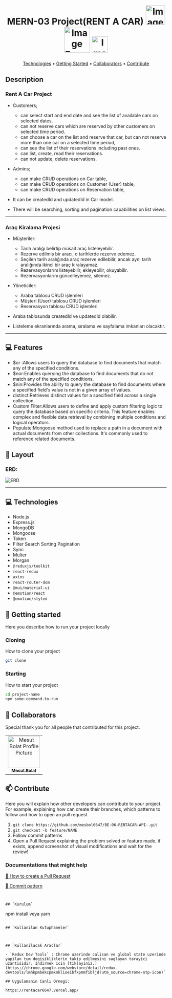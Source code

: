 <h1 align="center" style="font-weight: bold;">MERN-03 Project(RENT A CAR)     
    <img src="https://github.com/mesbol6647/BE-04--Pizza-Api-/blob/main/mongo.png" alt="Image Example" width="60px">
    <img src="https://github.com/mesbol6647/BE-04--Pizza-Api-/blob/main/node-express.png" alt="Image Example" width="80px">
    <img src="https://github.com/mesbol6647/JS-01-Todos-/blob/main/images/8621-javascript.png" alt="Image Example" width="50px">
 </h1>

<p align="center">
 <a href="#tech">Technologies</a> • 
 <a href="#started">Getting Started</a> • 
  <a href="#colab">Collaborators</a> •
 <a href="#contribute">Contribute</a>
</p>

<p align="center">
    <h2 id="description">Description</h2>


### Rent A Car Project 

- Customers;
  - can select start and end date and see the list of available cars on selected dates.
  - can not reserve cars which are reserved by other customers on selected time period.
  - can choose a car on the list and reserve that car, but can not reserve more than one car on a selected time period,
  - can see the list of their reservations including past ones.
  - can list, create, read their reservations.
  - can not update, delete reservations.

- Admins;
  - can make CRUD operations on Car table,
  - can make CRUD operations on Customer (User) table,
  - can make CRUD operations on Reservation table,

- It can be createdId and updatedId in Car model.
- There will be searching, sorting and pagination capabilities on list views.


---

###  Araç Kiralama Projesi

* Müşteriler:
  * Tarih aralığı belirtip müsait araç listeleyebilir.
  * Rezerve edilmiş bir aracı, o tarihlerde rezerve edemez.
  * Seçilen tarih aralığında araç rezerve edilebilir, ancak aynı tarih aralığında ikinci bir araç kiralayamaz.
  * Rezervasyonlarını listeyebilir, ekleyebilir, okuyabilir.
  * Rezervasyonlarını güncelleyemez, silemez.
* Yöneticiler:
  * Araba tablosu CRUD işlemleri
  * Müşteri (User) tablosu CRUD işlemleri
  * Reservasyon tablosu CRUD işlemleri

* Araba tablosunda createdId ve updatedId olabilir.
* Listeleme ekranlarında arama, sıralama ve sayfalama imkanları olacaktır.

---


<h2 id="technologies">💻 Features </h2>

- $or :Allows users to query the database to find documents that match any of the specified conditions.
- $nor:Enables querying the database to find documents that do not match any of the specified conditions.
- $nin:Provides the ability to query the database to find documents where a specified field's value is not in a given array of values.
- distinct:Retrieves distinct values for a specified field across a single collection.
- Custom Filter:Allows users to define and apply custom filtering logic to query the database based on specific criteria. This feature enables complex and flexible data retrieval by combining multiple conditions and logical operators.
- Populate:Mongoose method used to replace a path in a document with actual documents from other collections. It's commonly used to reference related documents.



<h2 id="layout">🎨 Layout</h2>

### ERD:

![ERD](./erdRentACarAPI.png)

--- 

<h2 id="technologies">💻 Technologies</h2>

- Node.js
- Express.js
- MongoDB
- Mongoose
- Token
- Filter Search Sorting Pagination
- Sync
- Multer
- Morgan
- `@reduxjs/toolkit`
- `react-redux`
- `axios`
- `react-router-dom`
- `@mui/material-ui`
- `@emotion/react`
- `@emotion/styled`

<h2 id="started">🚀 Getting started</h2>

Here you describe how to run your project locally


<h3>Cloning</h3>

How to clone your project

```bash
git clone 
```

<h3>Starting</h3>

How to start your project

```bash
cd project-name
npm some-command-to-run
```

<h2 id="colab">🤝 Collaborators</h2>

Special thank you for all people that contributed for this project.

<table>
  <tr>
    <td align="center">
      <a href="#">
        <img src="https://avatars.githubusercontent.com/u/81535131?s=400&u=9c81682926b542ea5724b9c7f3186e7f3a68e495&v=4" width="100px;" alt="Mesut Bolat Profile Picture"/><br>
        <sub>
          <b>Mesut Bolat</b>
        </sub>
      </a>
    </td>     
  </tr>
</table>

<h2 id="contribute">📫 Contribute</h2>

Here you will explain how other developers can contribute to your project. For example, explaining how can create their branches, which patterns to follow and how to open an pull request

1. `git clone https://github.com/mesbol6647/BE-06-RENTACAR-API-.git`
2. `git checkout -b feature/NAME`
3. Follow commit patterns
4. Open a Pull Request explaining the problem solved or feature made, if exists, append screenshot of visual modifications and wait for the review!

<h3>Documentations that might help</h3>

[📝 How to create a Pull Request](https://www.atlassian.com/br/git/tutorials/making-a-pull-request)

[💾 Commit pattern](https://gist.github.com/joshbuchea/6f47e86d2510bce28f8e7f42ae84c716)


```


## `Kurulum`

```
npm install veya yarn
```

## `Kullanilan Kutuphaneler`



## `Kullanilacak Araclar`

- `Redux Dev Tools` : Chrome uzerinde calisan ve global state uzerinde yapilan tum degisikliklerin takip edilmesini saglayan tarayici uzantisidir. Indirmek icin [tiklayiniz.](https://chrome.google.com/webstore/detail/redux-devtools/lmhkpmbekcpmknklioeibfkpmmfibljd?utm_source=chrome-ntp-icon)`

## Uygulamanın Canlı Ornegi:

https://rentacar6647.vercel.app/

